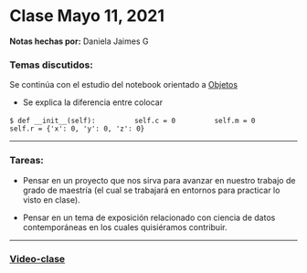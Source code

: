 # Clase Mayo 11, 2021
**Notas hechas por:** Daniela Jaimes G


### Temas discutidos:

Se continúa con el estudio del notebook orientado a [Objetos](https://laconga.redclara.net/courses/modulo-datos/claseMD07/materialesMD07/objetos.html)

* Se explica la diferencia entre colocar 

`$ def __init__(self):` 
`         self.c = 0` 
`         self.m = 0` 
`         self.r = {'x': 0, 'y': 0, 'z': 0}` 
    


*** 
### Tareas:
* Pensar en un proyecto que nos sirva para avanzar en nuestro trabajo de grado de maestría (el cual se trabajará en entornos para practicar lo visto en clase).

* Pensar en un tema de exposición relacionado con ciencia de datos contemporáneas en los cuales quisiéramos contribuir.

***

### [Video-clase](https://drive.google.com/drive/u/0/folders/1I_fhj4_ps6eDI6ejYq5IN1Lg_3UyOzxM)

